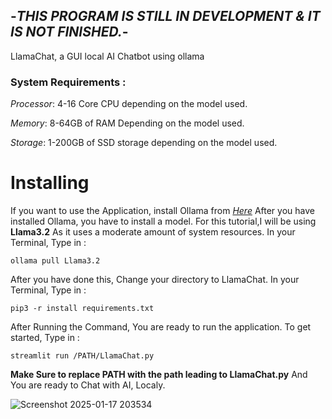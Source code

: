 ## -*THIS PROGRAM IS STILL IN DEVELOPMENT & IT IS NOT FINISHED.*-
LlamaChat, a GUI local AI Chatbot using ollama
### **System Requirements** : 
*Processor*: 4-16 Core CPU depending on the model used. 

*Memory*: 8-64GB of RAM Depending on the model used. 

*Storage*: 1-200GB of SSD storage depending on the model used. 
# Installing 
If you want to use the Application, install Ollama from [*Here*](https://ollama.com/)
After you have installed Ollama, you have to install a model. For this tutorial,I will be using **Llama3.2** As it uses a moderate amount of system resources.
In your Terminal, Type in :
```
ollama pull Llama3.2
```
After you have done this, Change your directory to LlamaChat.
In your Terminal, Type in : 
```
pip3 -r install requirements.txt
```
After Running the Command, You are ready to run the application. 
To get started, Type in :
```
streamlit run /PATH/LlamaChat.py
```
**Make Sure to replace PATH with the path leading to LlamaChat.py**
And You are ready to Chat with AI, Localy.

![Screenshot 2025-01-17 203534](https://github.com/user-attachments/assets/5d30afc9-7c70-4db0-a10f-3080da5b7e8d)



